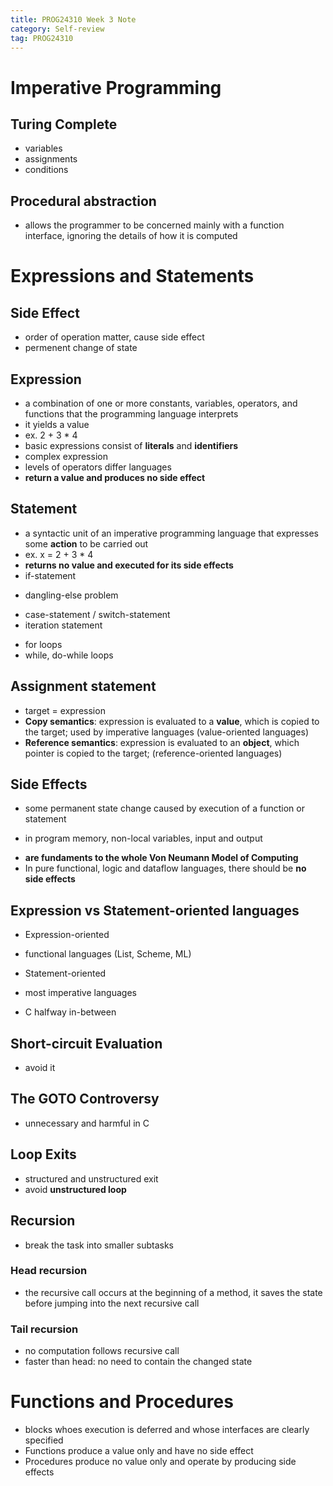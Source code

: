 ```yaml
---
title: PROG24310 Week 3 Note
category: Self-review
tag: PROG24310
---
```


# Imperative Programming
## Turing Complete
* variables
* assignments
* conditions 
## Procedural abstraction
* allows the programmer to be concerned mainly with a function interface, ignoring the details of how it is computed

# Expressions and Statements
## Side Effect
* order of operation matter, cause side effect
* permenent change of state
## Expression
* a combination of one or more constants, variables, operators, and functions that the programming language interprets
* it yields a value
* ex. 2 + 3 * 4
* basic expressions consist of **literals** and **identifiers**
* complex expression
* levels of operators differ languages
* **return a value and produces no side effect**
## Statement
* a syntactic unit of an imperative programming language that expresses some **action** to be carried out
* ex. x = 2 + 3 * 4
* **returns no value and executed for its side effects**
* if-statement
 - dangling-else problem
* case-statement / switch-statement
* iteration statement
 - for loops
 - while, do-while loops
## Assignment statement
* target = expression
* **Copy semantics**: expression is evaluated to a **value**, which is copied to the target; used by imperative languages (value-oriented languages)
* **Reference semantics**: expression is evaluated to an **object**, which pointer is copied to the target; (reference-oriented languages)
## Side Effects
* some permanent state change caused by execution of a function or statement
 - in program memory, non-local variables, input and output
* **are fundaments to the whole Von Neumann Model of Computing**
* In pure functional, logic and dataflow languages, there should be **no side effects**
## Expression vs Statement-oriented languages
* Expression-oriented
 - functional languages (List, Scheme, ML)
* Statement-oriented
 - most imperative languages
* C halfway in-between
## Short-circuit Evaluation
* avoid it
## The GOTO Controversy
* unnecessary and harmful in C 
## Loop Exits
* structured and unstructured exit
* avoid **unstructured loop**
## Recursion
* break the task into smaller subtasks
### Head recursion
* the recursive call occurs at the beginning of a method, it saves the state before jumping into the next recursive call
### Tail recursion
* no computation follows recursive call
* faster than head: no need to contain the changed state

# Functions and Procedures
* blocks whoes execution is deferred and whose interfaces are clearly specified
* Functions produce a value only and have no side effect
* Procedures produce no value only and operate by producing side effects